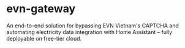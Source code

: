 # evn-gateway
An end-to-end solution for bypassing EVN Vietnam's CAPTCHA and automating electricity data integration with Home Assistant – fully deployable on free-tier cloud.
